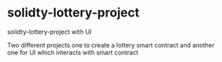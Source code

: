 # solidty-lottery-project
solidty-lottery-project with UI

Two different projects one to create a lottery smart contract
and another one for UI which interacts with smart contract
